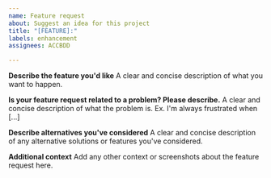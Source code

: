 ```yaml
---
name: Feature request
about: Suggest an idea for this project
title: "[FEATURE]:"
labels: enhancement
assignees: ACCBDD

---
```


**Describe the feature you'd like**
A clear and concise description of what you want to happen.

**Is your feature request related to a problem? Please describe.**
A clear and concise description of what the problem is. Ex. I'm always frustrated when [...]

**Describe alternatives you've considered**
A clear and concise description of any alternative solutions or features you've considered.

**Additional context**
Add any other context or screenshots about the feature request here.
